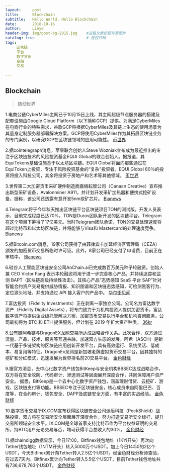 ```yaml
---
layout:     post
title:      Blockchain
subtitle:   Hello World, Hello Blockchain
date:       2018-10-16 
author:     Linye 
header-img: img/post-bg-2015.jpg 	#这篇文章标题背景图片
catalog: true 						# 是否归档
tags:	
     区块链
     平台
     数字货币
     金融
     交易
    
---
```


## Blockchain
>链动世界

1.电商公链CyberMiles主网已于10月15日上线，其主网超级节点服务器的搭建及配套设施由Google Cloud Platform（以下简称GCP）提供。为满足CyberMiles在电商行业的特殊需求，谷歌GCP将根据CyberMiles及其链上生态的使用场景为其量身定制服务器部署解决方案。GCP将使用CyberMiles作为其拓展区块链业务的专门案例，以研究GCP在区块链领域的应用可能性。 [币世界](http://www.bishijie.com/kuaixun_130250)

2.据cointelegraph消息，苹果联合创始人Steve Wozniak宣布成为最近推出的专注于区块链技术的风险投资基金EQUI Global的联合创始人。据报道，其EquiTokens基础设施基于以太坊区块链。EQUI Global将面向那些通过在EquiToken上投资，专注于风险投资基金的“复杂”投资者。EQUI Global 80％的投资将投入科技公司，其余将投资于房地产和艺术等其他领域。 [币世界](http://www.bishijie.com/kuaixun_129306)

3.世界第二大加密货币采矿硬件制造商嘉楠耘智公司（Canaan Creative）宣布推出新型采矿设备，Avalonminer A911，并计划开发采矿加热器和便携式挖矿设备。据称，该公司还透露有意开发5nm挖矿芯片。 [Bianews](https://www.bianews.com/news/flash?id=22483)

4.Telegram将于今年秋天推出区块链平台区块链项目TON的测试版。开发人员表示，目前完成程度已达70%。TON是Durov团队新开发的区块链平台。Telegram在这个项目下筹得了17亿美元。当时Telegram团队承诺，TON的交易处理速度将超过比特币和以太坊区块链，并将能够与Visa和 Mastercard的处理速度竞争。 [Bianews](https://www.bianews.com/news/flash?id=22462)

5.据Bitcoin.com消息，19家公司获得了由菲律宾卡加延经济区管理局（CEZA）颁发的加密货币交易所临时许可证。此外，8家公司已经支付了申请费，目前正在审核中。 [Bianews](https://www.bianews.com/news/flash?id=22454)

6.硅谷人工智能区块链安全公司AnChain.ai已完成数百万美元种子轮融资。创始人兼 CEO Victor Fang 表示本轮融资将用于进一步完善核心产品，并持续追踪和监测 BAPT（区块链高级持续性攻击）。其核心产品“态势感知 SaaS 平台 SAP”针对智能合约资产交易提供威胁情报、知识图谱和区块链态势感知，可检测黑客行为、定位源头地址，并支持通过 API 接入客户的产品中。 [华尔街见闻](https://wallstreetcn.com/articles/3421264)

7.富达投资（Fidelity Investments）正在剥离一家独立公司。公司名为富达数字资产（Fidelity Digital Assets），将专门致力于为机构投资人提供加密货币。富达数字资产将提供企业级托管解决方案、加密货币交易执行平台和机构咨询服务。公司最初将为 BTC 和 ETH 提供服务，但计划在 2019 年扩大资产种类。 [36kr](https://36kr.com/p/5157341.html)

8.公有链阿希链与DragonEX龙网交易所达成战略合作关系。此次合作，双方通过流量、产品、技术、服务等互通共融，加速双方生态的发展。阿希（ASCH）是新一代基于多链架构的区块链应用创新开发平台，具有高效运行、系统灵活、低成本、易复用等特征。DragonEx龙网是新加坡老牌虚拟货币交易平台，因其独特的挖矿和分红模式，迅速发展为世界排名前20交易平台。 [金色财经](https://www.jinse.com/lives/58253.htm)

9.据官方消息，去中心化数字资产钱包BitKeep与安全机构BBSEC达成战略合作，双方将在安全攻防、代码审计、渗透测试等层面展开深度合作，共同保障用户资产安全。 据悉，BitKeep是一个去中心化数字资产钱包，涵盖理财借贷、云挖矿、游戏、区块链支付等功能。BBSEC专注于区块链安全，核心成员来自阿里巴巴、百度等，在合约审计、钱包安全、DAPP及底链安全方面，有丰富的实战经验。 [金色财经](https://www.jinse.com/lives/58233.htm)

10.数字货币交易所IX.COM宣布获得区块链安全公司派盾科技（PeckShield）战略投资，双方将在交易所安全层面展开深度合作，努力打造交易所安全标杆，提升交易所领域安全水平。IX.COM是全球首家支持比特币作为平台权益证明的交易所，持BTC用户无论交易与否，均可获得平台总收入的30%。 [金色财经](https://www.jinse.com/lives/58171.htm)

11.据chaindigg数据显示，今日17:00，Bitfinex钱包地址（1KYi开头）再次向Tether钱包地址（1NTM开头）转入5000万个USDT。加上今日14:50的2亿个USDT，今天Bitfinex累计向Tether转入2.5亿个USDT。经金色财经分析师查验，在过去7天内，Bitfinex累计向Tether转入5.5亿个USDT，目前Tether钱包地址共有736,678,763个USDT。 [金色财经](https://www.jinse.com/lives/58209.htm)
